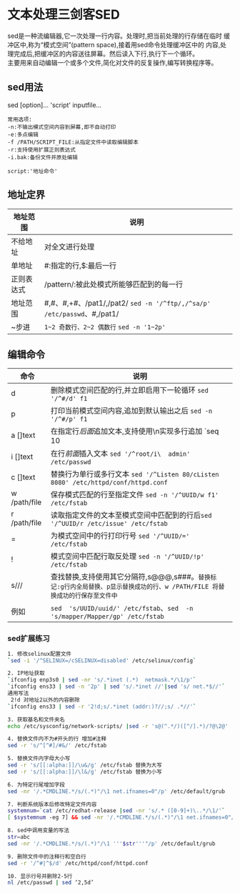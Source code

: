 # 文本处理三剑客SED
sed是一种流编辑器,它一次处理一行内容。处理时,把当前处理的行存储在临时
缓冲区中,称为“模式空间”(pattern space),接着用sed命令处理缓冲区中的
内容,处理完成后,把缓冲区的内容送往屏幕。然后读入下行,执行下一个循环。  
主要用来自动编辑一个或多个文件,简化对文件的反复操作,编写转换程序等。

## sed用法
sed [option]... 'script' inputfile...
```
常用选项:
-n:不输出模式空间内容到屏幕,即不自动打印
-e:多点编辑
-f /PATH/SCRIPT_FILE:从指定文件中读取编辑脚本
-r:支持使用扩展正则表达式
-i.bak:备份文件并原处编辑

script:'地址命令'
```
## 地址定界

地址范围 | 说明
---|---
不给地址 | 对全文进行处理
单地址 | #:指定的行,$:最后一行
正则表达式 |/pattern/:被此处模式所能够匹配到的每一行
地址范围 | #,#、#,+#、/pat1/,/pat2/ `sed -n '/^ftp/,/^sa/p' /etc/passwd`、#,/pat1/
~步进 | `1~2 奇数行、2~2 偶数行` `sed -n '1~2p'`

## 编辑命令

命令 | 说明
---|---
d | 删除模式空间匹配的行,并立即启用下一轮循环 `sed '/^#/d' f1`
p | 打印当前模式空间内容,追加到默认输出之后 `sed -n '/^#/p' f1`
a [\]text | 在指定行*后面*追加文本,支持使用\n实现多行追加 `seq 10|sed '2axxx\nyyy\nzzz'`、`sed '/^root/aadmin' /etc/passwd `
i [\]text | 在行*前面*插入文本 `sed '/^root/i\  admin' /etc/passwd `
c [\]text | 替换行为单行或多行文本 `sed '/^Listen 80/cListen 8080' /etc/httpd/conf/httpd.conf`
w /path/file | 保存模式匹配的行至指定文件 `sed -n '/^UUID/w f1' /etc/fstab`
r /path/file | 读取指定文件的文本至模式空间中匹配到的行后`sed '/^UUID/r /etc/issue' /etc/fstab`
= | 为模式空间中的行打印行号 `sed '/^UUID/=' /etc/fstab`
! | 模式空间中匹配行取反处理 `sed -n '/^UUID/!p' /etc/fstab`
s/// | 查找替换,支持使用其它分隔符,s@@@,s###。`替换标记:g行内全局替换、p显示替换成功的行、w /PATH/FILE 将替换成功的行保存至文件中`
例如 | `sed  's/UUID/uuid/' /etc/fstab`、`sed  -n 's/mapper/Mapper/gp' /etc/fstab`

### sed扩展练习  
```bash
1. 修改selinux配置文件  
`sed -i '/^SELINUX=/cSELINUX=disabled' /etc/selinux/config`  

2. IP地址获取  
`ifconfig enp3s0 | sed -nr 's/.*inet (.*)  netmask.*/\1/p'`
`ifconfig ens33 | sed -n '2p' | sed 's/.*inet //'|sed 's/ net.*$//'` 
通用写法
 2!d 对地址2以外的内容删除  
`ifconfig ens33 | sed -r '2!d;s/.*inet (addr:)?//;s/ .*//'` 

3. 获取基名和文件夹名
echo /etc/sysconfig/network-scripts/ |sed -r 's@(^.*/)([^/].*)/?@\2@'

4. 替换文件内不为#开头的行 增加#注释
sed -r 's/^[^#]/#&/' /etc/fstab 

5. 替换文件内字母大小写
sed -r 's/[[:alpha:]]/\u&/g' /etc/fstab 替换为大写
sed -r 's/[[:alpha:]]/\l&/g' /etc/fstab 替换为小写

6. 为特定行尾增加字段
sed -nr '/.*CMDLINE.*/s/(.*)"/\1 net.ifnames=0"/p' /etc/default/grub

7. 判断系统版本后修改特定文件内容
systemnum=`cat /etc/redhat-release |sed -nr 's/.* ([0-9]+)\..*/\1/'`
[ $systemnum -eg 7] && sed -nr '/.*CMDLINE.*/s/(.*)"/\1 net.ifnames=0"/p' /etc/default/grub

8. sed中调用变量的写法
str=abc
sed -nr '/.*CMDLINE.*/s/(.*)"/\1 '''$str'''"/p' /etc/default/grub

9. 删除文件中的注释行和空白行
sed -r '/^#|^$/d' /etc/httpd/conf/httpd.conf

10. 显示行号并删除2-5行
nl /etc/passwd | sed ‘2,5d’

```
